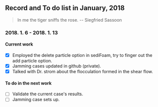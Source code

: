 ## Record and To do list in January, 2018
> In me the tiger sniffs the rose.
> -- Siegfried Sassoon

### 2018. 1. 6 - 2018. 1. 13
#### Current work
- [x] Employed the delete particle option in sediFoam, try to finger out the add particle option.
- [x] Jamming cases updated in github (private).
- [x] Talked with Dr. strom about the flocculation formed in the shear flow.

#### To do in the next work
- [ ] Validate the current case's results.
- [ ] Jamming case sets up. 
